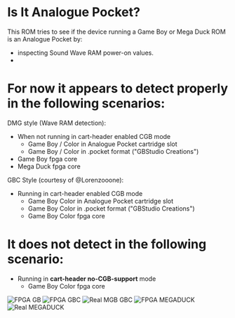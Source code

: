 
# Is It Analogue Pocket?

This ROM tries to see if the device running a Game Boy or Mega Duck ROM is an Analogue Pocket by:
- inspecting Sound Wave RAM power-on values.
- 

# For now it appears to detect properly in the following scenarios:

DMG style (Wave RAM detection):
* When not running in cart-header enabled CGB mode
  * Game Boy / Color in Analogue Pocket cartridge slot
  * Game Boy / Color in .pocket format ("GBStudio Creations")
* Game Boy fpga core
* Mega Duck fpga core 

GBC Style (courtesy of @Lorenzooone):
* Running in cart-header enabled CGB mode
  * Game Boy Color in Analogue Pocket cartridge slot
  * Game Boy Color in .pocket format ("GBStudio Creations")
  * Game Boy Color fpga core

# It does not detect in the following scenario:
* Running in **cart-header no-CGB-support** mode
  * Game Boy Color fpga core

![FPGA GB](/info/is_it_ap_fpga_gb.jpg)
![FPGA GBC](/info/is_it_ap_fpga_gbc.jpg)
![Real MGB GBC](/info/is_it_ap_real_gbpocket.jpg)
![FPGA MEGADUCK](/info/is_it_ap_fpga_megaduck.jpg)
![Real MEGADUCK](/info/is_it_ap_real_megaduck.jpg)


